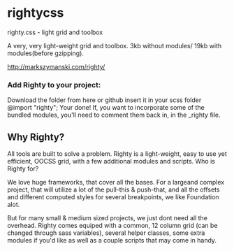 # rightycss
righty.css - light grid and toolbox

A very, very light-weight grid and toolbox.
3kb without modules/ 19kb with modules(before gzipping).

http://markszymanski.com/righty/

### Add Righty to your project:

Download the folder from here or github
insert it in your scss folder
@import "righty";
Your done! If, you want to incorporate some of the bundled modules, you'll need to comment them back in, in the _righty file.

## Why Righty?

All tools are built to solve a problem. Righty is a light-weight, easy to use yet efficient, OOCSS grid, with a few additional modules and scripts.
Who is Righty for?

We love huge frameworks, that cover all the bases. For a largeand complex project, that will utilize a lot of the pull-this & push-that, and all the offsets and different computed styles for several breakpoints, we like Foundation alot.

But for many small & medium sized projects, we just dont need all the overhead. Righty comes equiped with a common, 12 column grid (can be changed through sass variables), several helper classes, some extra modules if you'd like as well as a couple scripts that may come in handy.
